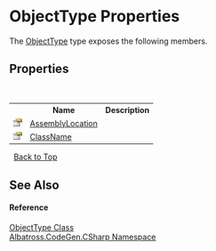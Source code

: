 # ObjectType Properties
 

The <a href="07e5b214-4421-23fb-8d51-4bd269937bdd">ObjectType</a> type exposes the following members.


## Properties
&nbsp;<table><tr><th></th><th>Name</th><th>Description</th></tr><tr><td>![Public property](media/pubproperty.gif "Public property")</td><td><a href="c41d97ea-6b8c-032f-a89e-7393c1698298">AssemblyLocation</a></td><td /></tr><tr><td>![Public property](media/pubproperty.gif "Public property")</td><td><a href="2b753063-08c3-ae56-39dd-9bec5bcd34e9">ClassName</a></td><td /></tr></table>&nbsp;
<a href="#objecttype-properties">Back to Top</a>

## See Also


#### Reference
<a href="07e5b214-4421-23fb-8d51-4bd269937bdd">ObjectType Class</a><br /><a href="2ab7852c-25cb-9459-9053-437445a3d5e6">Albatross.CodeGen.CSharp Namespace</a><br />